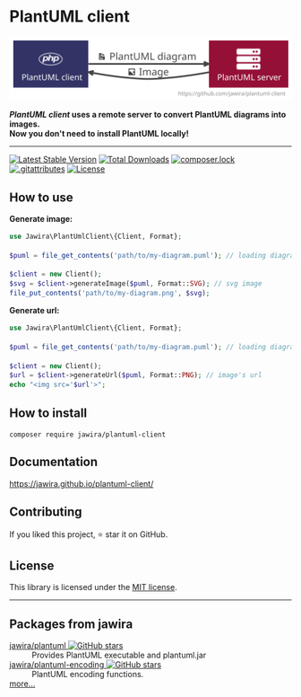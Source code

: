 # PlantUML client

![PlantUML client](./docs/images/plantuml-client.svg)

**_PlantUML client_ uses a remote server to convert PlantUML diagrams into images.  
Now you don't need to install PlantUML locally!**

***

[![Latest Stable Version](https://poser.pugx.org/jawira/plantuml-client/v)](//packagist.org/packages/jawira/plantuml-client)
[![Total Downloads](https://poser.pugx.org/jawira/plantuml-client/downloads)](//packagist.org/packages/jawira/plantuml-client)
[![composer.lock](https://poser.pugx.org/jawira/plantuml-client/composerlock)](//packagist.org/packages/jawira/plantuml-client)
[![.gitattributes](https://poser.pugx.org/jawira/plantuml-client/gitattributes)](//packagist.org/packages/jawira/plantuml-client)
[![License](https://poser.pugx.org/jawira/plantuml-client/license)](//packagist.org/packages/jawira/plantuml-client)

## How to use

**Generate image:**

```php
use Jawira\PlantUmlClient\{Client, Format};

$puml = file_get_contents('path/to/my-diagram.puml'); // loading diagram

$client = new Client();
$svg = $client->generateImage($puml, Format::SVG); // svg image
file_put_contents('path/to/my-diagram.png', $svg);
```

**Generate url:**

```php
use Jawira\PlantUmlClient\{Client, Format};

$puml = file_get_contents('path/to/my-diagram.puml'); // loading diagram

$client = new Client();
$url = $client->generateUrl($puml, Format::PNG); // image's url
echo "<img src='$url'>";
```

## How to install

```console
composer require jawira/plantuml-client
```

## Documentation

<https://jawira.github.io/plantuml-client/>

## Contributing

If you liked this project, ⭐ star it on GitHub.

## License

This library is licensed under the [MIT license](LICENSE.md).

***

## Packages from jawira

<dl>
<dt>
  <a href="https://packagist.org/packages/jawira/plantuml">jawira/plantuml
  <img alt="GitHub stars" src="https://badgen.net/github/stars/jawira/plantuml?icon=github"/></a>
</dt>
<dd>Provides PlantUML executable and plantuml.jar</dd>
<dt>
  <a href="https://packagist.org/packages/jawira/plantuml-encoding"> jawira/plantuml-encoding
  <img alt="GitHub stars" src="https://badgen.net/github/stars/jawira/plantuml-encoding?icon=github"/></a>
</dt>
<dd>PlantUML encoding functions.</dd>
<dt><a href="https://packagist.org/packages/jawira/">more...</a></dt>
</dl>
